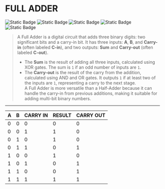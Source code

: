 # FULL ADDER
![Static Badge](https://img.shields.io/badge/IN-1_BIT-blue)
![Static Badge](https://img.shields.io/badge/OUT-1_BIT-blue)
![Static Badge](https://img.shields.io/badge/CARRY_IN-1_BIT-blue)
![Static Badge](https://img.shields.io/badge/RESULT-1_BIT-blue)
![Static Badge](https://img.shields.io/badge/CARRY_OUT-1_BIT-blue)

> A Full Adder is a digital circuit that adds three binary digits: two significant bits and a carry-in bit. It has three inputs: **A**, **B**, and **Carry-in** (often labeled **C-in**), and two outputs: **Sum** and **Carry-out** (often labeled **C-out**).
> - The **Sum** is the result of adding all three inputs, calculated using XOR gates. The sum is `1` if an odd number of inputs are `1`.
> - The **Carry-out** is the result of the carry from the addition, calculated using AND and OR gates. It outputs `1` if at least two of the inputs are `1`, representing a carry to the next stage.  
> A Full Adder is more versatile than a Half-Adder because it can handle the carry-in from previous additions, making it suitable for adding multi-bit binary numbers.

---
<div align="center">

| **A** | **B** | **CARRY IN** | **RESULT** | **CARRY OUT** |
|-------|-------|--------------|------------|---------------|
|   0   |   0   |      0       |     0      |       0       |
|   0   |   0   |      1       |     1      |       0       |
|   0   |   1   |      0       |     1      |       0       |
|   0   |   1   |      1       |     0      |       1       |
|   1   |   0   |      0       |     1      |       0       |
|   1   |   0   |      1       |     0      |       1       |
|   1   |   1   |      0       |     0      |       1       |
|   1   |   1   |      1       |     1      |       1       |

</div>